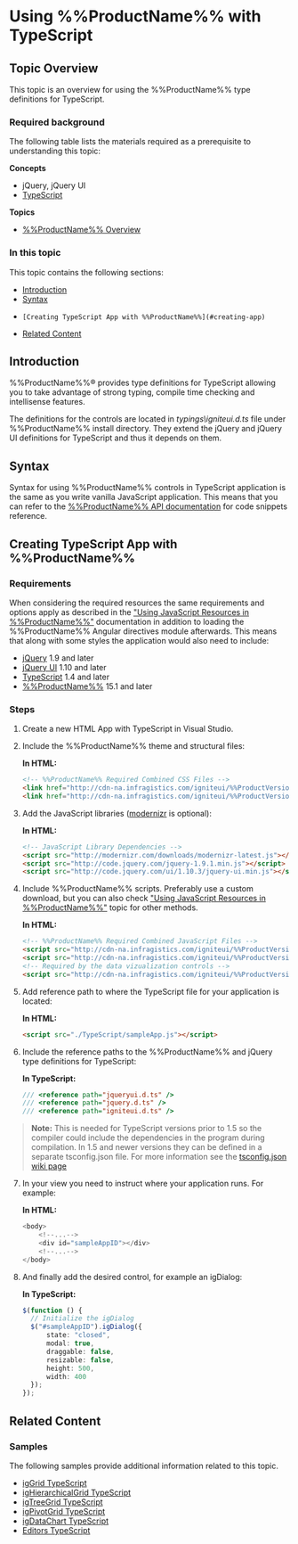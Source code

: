﻿<!--
|metadata|
{
    "fileName": "using-ignite-ui-with-typescipt",
    "controlName": [],
    "tags": []
}
|metadata|
-->

# Using %%ProductName%% with TypeScript

## Topic Overview

This topic is an overview for using the %%ProductName%% type definitions for TypeScript.

### Required background

The following table lists the materials required as a prerequisite to understanding this topic:

**Concepts**

-   jQuery, jQuery UI
-   [TypeScript](http://www.typescriptlang.org/)

**Topics**

-   [%%ProductName%% Overview](NetAdvantage-for-jQuery-Overview.html)


### In this topic

This topic contains the following sections:

-   [Introduction](#introduction)
-   [Syntax](#syntax)
-     [Creating TypeScript App with %%ProductName%%](#creating-app)
-   [Related Content](#related-content)

## <a id="introduction"></a>Introduction

%%ProductName%%® provides type definitions for TypeScript allowing you to take advantage of strong typing, compile time checking and intellisense features.

The definitions for the controls are located in *typings\igniteui.d.ts* file under %%ProductName%% install directory. They extend the jQuery and jQuery UI definitions for TypeScript and thus it depends on them.

## <a id="syntax"></a> Syntax

Syntax for using %%ProductName%% controls in TypeScript application is the same as you write vanilla JavaScript application. This means that you can refer to the [%%ProductName%% API documentation](%%jQueryApiUrl%%) for code snippets reference.

## <a id="creating-app"></a>Creating TypeScript App with %%ProductName%%

###  <a id="requirements"></a>Requirements 

When considering the required resources the same requirements and options apply as described in the ["Using JavaScript Resources in %%ProductName%%"](Deployment-Guide-JavaScript-Resources.html) documentation in addition to loading the %%ProductName%% Angular directives module afterwards. This means that along with some styles the application would also need to include:

-   [jQuery](http://www.jquery.com/) 1.9 and later
-   [jQuery UI](http://jqueryui.com/) 1.10 and later
-   [TypeScript](http://www.typescriptlang.org/) 1.4 and later
-   [%%ProductName%%](http://www.igniteui.com/) 15.1 and later

### <a id="steps"></a>Steps

1. Create a new HTML App with TypeScript in Visual Studio.
2. Include the %%ProductName%% theme and structural files:

    **In HTML:**
    ```html
    <!-- %%ProductName%% Required Combined CSS Files -->
    <link href="http://cdn-na.infragistics.com/igniteui/%%ProductVersion%%/latest/css/themes/infragistics/infragistics.theme.css" rel="stylesheet" />
    <link href="http://cdn-na.infragistics.com/igniteui/%%ProductVersion%%/latest/css/structure/infragistics.css" rel="stylesheet" />
    ```
    
3.  Add the JavaScript libraries ([modernizr](http://modernizr.com/) is optional):

    **In HTML:**
    ```html
    <!-- JavaScript Library Dependencies -->
    <script src="http://modernizr.com/downloads/modernizr-latest.js"></script>
    <script src="http://code.jquery.com/jquery-1.9.1.min.js"></script>
    <script src="http://code.jquery.com/ui/1.10.3/jquery-ui.min.js"></script>
    ```
4.  Include %%ProductName%% scripts. Preferably use a custom download, but you can also check ["Using JavaScript Resources in %%ProductName%%"](Deployment-Guide-JavaScript-Resources.html) topic for other methods.

    **In HTML:**
    ```html
    <!-- %%ProductName%% Required Combined JavaScript Files -->
    <script src="http://cdn-na.infragistics.com/igniteui/%%ProductVersion%%/latest/js/infragistics.core.js"></script>
    <script src="http://cdn-na.infragistics.com/igniteui/%%ProductVersion%%/latest/js/infragistics.lob.js"></script>
	<!-- Required by the data vizualization controls -->
	<script src="http://cdn-na.infragistics.com/igniteui/%%ProductVersion%%/latest/js/infragistics.dv.js"></script>
    ```

5. Add reference path to where the TypeScript file for your application is located:

    **In HTML:**
    ```html
    <script src="./TypeScript/sampleApp.js"></script> 
    ```
    
6. Include the reference paths to the %%ProductName%% and jQuery type definitions for TypeScript:

    **In TypeScript:**
    ```typescript
    /// <reference path="jqueryui.d.ts" />
    /// <reference path="jquery.d.ts" />
    /// <reference path="igniteui.d.ts" />
    ```
    
>**Note:** This is needed for TypeScript versions prior to 1.5 so the compiler could include the dependencies in the program during compilation. In 1.5 and newer versions they can be defined in a separate tsconfig.json file. For more information see the [tsconfig.json wiki page](https://github.com/Microsoft/TypeScript/wiki/tsconfig.json)

7. In your view you need to instruct where your application runs. For example:

    **In HTML:**
    ```typescript
    <body>
        <!--...-->
        <div id="sampleAppID"></div>
        <!--...-->
    </body>
	```
    
8. And finally add the desired control, for example an igDialog:

    **In TypeScript:**
    ```typescript
    $(function () {
      // Initialize the igDialog
      $("#sampleAppID").igDialog({
          state: "closed",
          modal: true,
          draggable: false,
          resizable: false,
          height: 500,
          width: 400
      });
    });
    ```

## <a id="related-content"></a>Related Content

### <a id="samples"></a>Samples

The following samples provide additional information related to this topic.

-   [igGrid TypeScript](%%SamplesUrl%%/grid/typescript)
-   [igHierarchicalGrid TypeScript](%%SamplesUrl%%/hierarchical-grid/typescript)
-   [igTreeGrid TypeScript](%%SamplesUrl%%/tree-grid/typescript)
-   [igPivotGrid TypeScript](%%SamplesUrl%%/pivot-grid/typescript)
-   [igDataChart TypeScript](%%SamplesUrl%%/data-chart/typescript)
-   [Editors TypeScript](%%SamplesUrl%%/editors/typescript)
